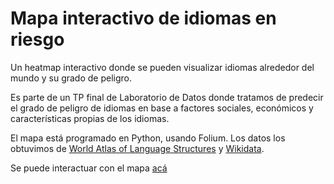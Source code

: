 # Mapa interactivo de idiomas en riesgo
Un heatmap interactivo donde se pueden visualizar idiomas alrededor del mundo y su grado de peligro.

Es parte de un TP final de Laboratorio de Datos donde tratamos de predecir el grado de peligro de idiomas en base a factores sociales, económicos y características propias de los idiomas.

El mapa está programado en Python, usando Folium. Los datos los obtuvimos de [World Atlas of Language Structures](https://wals.info/) y [Wikidata](https://www.wikidata.org/wiki/Wikidata:Main_Page).

Se puede interactuar con el mapa [acá](https://ingridheuer.github.io/densidad_idiomas/)

